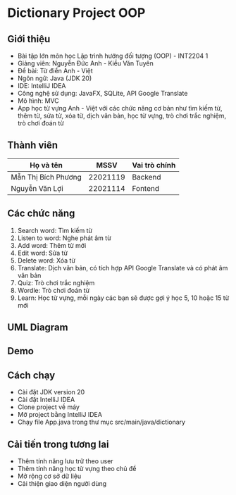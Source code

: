 # Dictionary Project OOP

## Giới thiệu
- Bài tập lớn môn học Lập trình hướng đối tượng (OOP) - INT2204 1
- Giảng viên: Nguyễn Đức Anh - Kiều Văn Tuyên
- Đề bài: Từ điển Anh - Việt
- Ngôn ngữ: Java (JDK 20)
- IDE: IntelliJ IDEA
- Công nghệ sử dụng: JavaFX, SQLite, API Google Translate
- Mô hình: MVC
- App học từ vựng Anh - Việt với các chức năng cơ bản như tìm kiếm từ, thêm từ, sửa từ, xóa từ, dịch văn bản, học từ vựng, trò chơi trắc nghiệm, trò chơi đoán từ 

## Thành viên
| Họ và tên           | MSSV      | Vai trò chính |
| ------------------- | --------- |---------------|
| Mẫn Thị Bích Phương | 22021119  | Backend       |
| Nguyễn Văn Lợi      | 22021114  | Fontend       |

## Các chức năng
1. Search word: Tìm kiếm từ
2. Listen to word: Nghe phát âm từ
3. Add word: Thêm từ mới
4. Edit word: Sửa từ
5. Delete word: Xóa từ
6. Translate: Dịch văn bản, có tích hợp API Google Translate và có phát âm văn bản
7. Quiz: Trò chơi trắc nghiệm
8. Wordle: Trò chơi đoán từ
9. Learn: Học từ vựng, mỗi ngày các bạn sẽ được gợi ý học 5, 10 hoặc 15 từ mới

## UML Diagram

## Demo


## Cách chạy
- Cài đặt JDK version 20
- Cài đặt IntelliJ IDEA
- Clone project về máy
- Mở project bằng IntelliJ IDEA
- Chạy file App.java trong thư mục src/main/java/dictionary




## Cải tiến trong tương lai
- Thêm tính năng lưu trữ theo user
- Thêm tính năng học từ vựng theo chủ đề
- Mở rộng cơ sở dữ liệu
- Cải thiện giao diện người dùng




